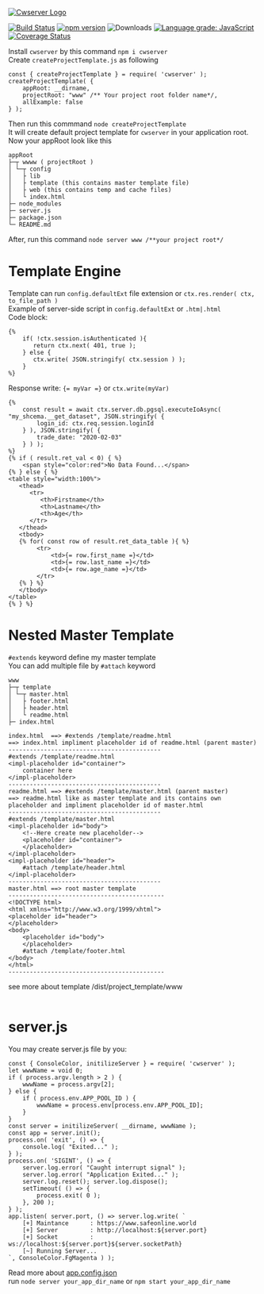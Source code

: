 [![Cwserver Logo](https://i.imgur.com/ePQ32xo.png)](http://cwserver.safeonline.world/)

[![Build Status](https://api.travis-ci.org/safeonlineworld/cwserver.svg?branch=master)](https://travis-ci.org/github/safeonlineworld/cwserver)
[![npm version](https://badge.fury.io/js/cwserver.svg)](https://badge.fury.io/js/cwserver)
![Downloads](https://img.shields.io/npm/dt/cwserver)
[![Language grade: JavaScript](https://img.shields.io/lgtm/grade/javascript/g/safeonlineworld/cwserver.svg?logo=lgtm&logoWidth=18)](https://lgtm.com/projects/g/safeonlineworld/cwserver/context:javascript)
[![Coverage Status](https://coveralls.io/repos/github/safeonlineworld/cwserver/badge.svg?branch=master)](https://coveralls.io/github/safeonlineworld/cwserver?branch=master)

Install ```cwserver``` by this command ```npm i cwserver```<br/>
Create ```createProjectTemplate.js``` as following
```
const { createProjectTemplate } = require( 'cwserver' );
createProjectTemplate( {
    appRoot: __dirname,
    projectRoot: "www" /** Your project root folder name*/,
    allExample: false
} );
```
Then run this commmand ```node createProjectTemplate```<br/>
It will create default project template for ```cwserver``` in your application root.<br/>
Now your appRoot look like this
```
appRoot 
├─┬ wwww ( projectRoot )
│ └─┬ config
│   ├ lib
│   ├ template (this contains master template file)
│   ├ web (this contains temp and cache files)
│   └ index.html
├─ node_modules
├─ server.js
├─ package.json
└─ README.md
```
After, run this command ```node server www /**your project root*/```<br/>
# Template Engine<br/>
Template can run ```config.defaultExt``` file extension or ```ctx.res.render( ctx, to_file_path )``` <br/>
Example of server-side script in ```config.defaultExt``` or ```.htm|.html```<br/>
Code block:
```
{%
    if( !ctx.session.isAuthenticated ){
       return ctx.next( 401, true );
    } else {
       ctx.write( JSON.stringify( ctx.session ) );
    }
%}
```
Response write: ```{= myVar =}``` or ```ctx.write(myVar)```<br/>
```
{%
    const result = await ctx.server.db.pgsql.executeIoAsync( "my_shcema.__get_dataset", JSON.stringify( {
        login_id: ctx.req.session.loginId
    } ), JSON.stringify( {
        trade_date: "2020-02-03"
    } ) );
%}
{% if ( result.ret_val < 0) { %}
    <span style="color:red">No Data Found...</span>
{% } else { %}
<table style="width:100%">
   <thead>
      <tr>
         <th>Firstname</th>
         <th>Lastname</th>
         <th>Age</th>
      </tr>
   </thead>
   <tbody>
   {% for( const row of result.ret_data_table ){ %}
        <tr>
            <td>{= row.first_name =}</td>
            <td>{= row.last_name =}</td>
            <td>{= row.age_name =}</td>
        </tr>
   {% } %}
   </tbody>
</table>
{% } %}
```
# Nested Master Template<br/>
```#extends``` keyword define my master template<br/>
You can add multiple file by ```#attach``` keyword
```
www
├─┬ template
│ └─┬ master.html 
│   ├ footer.html
│   ├ header.html
│   └ readme.html
├─ index.html

index.html  ==> #extends /template/readme.html
==> index.html impliment placeholder id of readme.html (parent master)
-------------------------------------------
#extends /template/readme.html
<impl-placeholder id="container">
    container here
</impl-placeholder>
-------------------------------------------
readme.html ==> #extends /template/master.html (parent master)
==> readme.html like as master template and its contains own placeholder and impliment placeholder id of master.html
-------------------------------------------
#extends /template/master.html
<impl-placeholder id="body">
    <!--Here create new placeholder-->
    <placeholder id="container">
    </placeholder>
</impl-placeholder>
<impl-placeholder id="header">
    #attach /template/header.html
</impl-placeholder>
-------------------------------------------
master.html ==> root master template
--------------------------------------------
<!DOCTYPE html>
<html xmlns="http://www.w3.org/1999/xhtml">
<placeholder id="header">
</placeholder>
<body>
    <placeholder id="body">
    </placeholder>
    #attach /template/footer.html
</body>
</html>
--------------------------------------------
```
see more about template /dist/project_template/www <br/><br/>
# server.js
You may create server.js file by you:
```
const { ConsoleColor, initilizeServer } = require( 'cwserver' );
let wwwName = void 0;
if ( process.argv.length > 2 ) {
    wwwName = process.argv[2];
} else {
    if ( process.env.APP_POOL_ID ) {
        wwwName = process.env[process.env.APP_POOL_ID];
    }
}
const server = initilizeServer( __dirname, wwwName );
const app = server.init();
process.on( 'exit', () => {
    console.log( "Exited..." );
} );
process.on( 'SIGINT', () => {
    server.log.error( "Caught interrupt signal" );
    server.log.error( "Application Exited..." );
    server.log.reset(); server.log.dispose();
    setTimeout( () => {
        process.exit( 0 );
    }, 200 );
} );
app.listen( server.port, () => server.log.write( `
    [+] Maintance      : https://www.safeonline.world
    [+] Server         : http://localhost:${server.port}
    [+] Socket         : ws://localhost:${server.port}${server.socketPath}
    [~] Running Server...
`, ConsoleColor.FgMagenta ) );
```
Read more about [app.config.json](https://github.com/safeonlineworld/cwserver/blob/master/schema.json)<br/> 
run ```node server your_app_dir_name``` or ```npm start your_app_dir_name```

